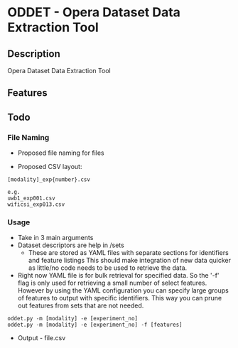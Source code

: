 # ODDET - Opera Dataset Data Extraction Tool
## Description
Opera Dataset Data Extraction Tool

## Features

## Todo

### File Naming
- Proposed file naming for files

- Proposed CSV layout:
```
[modality]_exp{number}.csv

e.g.
uwb1_exp001.csv
wificsi_exp013.csv
```

### Usage 

- Take in 3 main arguments
- Dataset descriptors are help in /sets
    -   These are stored as YAML files with separate sections for identifiers and feature listings
        This should make integration of new data quicker as little/no code needs to be used to 
        retrieve the data.
-   Right now YAML file is for bulk retrieval for specified data. So the '-f' flag is only used for 
    retrieving a small number of select features. However by using the YAML configuration you can 
    specify large groups of features to output with specific identifiers. This way you can prune out 
    features from sets that are not needed.

```
oddet.py -m [modality] -e [experiment_no]
oddet.py -m [modality] -e [experiment_no] -f [features] 
```

- Output - file.csv